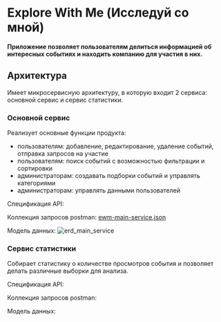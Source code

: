 # Explore With Me (Исследуй со мной)

**Приложение позволяет пользователям делиться информацией об интересных событиях и находить компанию для участия в них.**

## Архитектура

Имеет микросервисную архитектуру, в которую входит 2 сервиса: основной сервис и сервис статистики.

### Основной сервис 

Реализует основные функции продукта:

- пользователям: добавление, редактирование, удаление событий, отправка запросов на участие
- пользователям: поиск событий с возможностью фильтрации и сортировки
- администраторам: создавать подборки событий и управлять категориями
- администраторам: управлять данными пользователей

Спецификация API: 

Коллекция запросов postman: [ewm-main-service.json](https://github.com/user-attachments/files/18442527/ewm-main-service.json)

Модель данных:
![erd_main_service](https://github.com/user-attachments/assets/8f52472e-66dc-4f25-9b5f-406777e145c9)

### Сервис статистики 

Собирает статистику о количестве просмотров события и позволяет делать различные выборки для анализа.

Спецификация API: 

Коллекция запросов postman: 

Модель данных:

